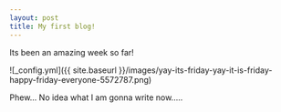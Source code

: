 ```yaml
---
layout: post
title: My first blog!
---
```


Its been an amazing week so far! 

![_config.yml]({{ site.baseurl }}/images/yay-its-friday-yay-it-is-friday-happy-friday-everyone-5572787.png)

Phew... No idea what I am gonna write now.....  

